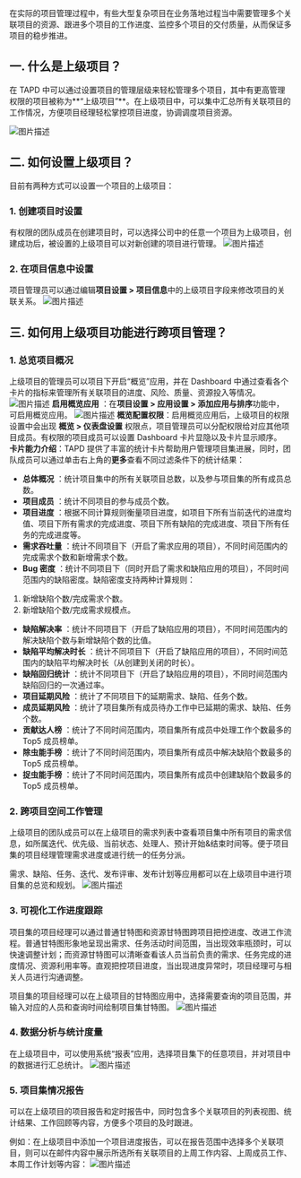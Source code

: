 在实际的项目管理过程中，有些大型复杂项目在业务落地过程当中需要管理多个关联项目的资源、跟进多个项目的工作进度、监控多个项目的交付质量，从而保证多项目的稳步推进。

## 一. 什么是上级项目？

在 TAPD 中可以通过设置项目的管理层级来轻松管理多个项目，其中有更高管理权限的项目被称为**“上级项目”**。在上级项目中，可以集中汇总所有关联项目的工作情况，方便项目经理轻松掌控项目进度，协调调度项目资源。

![图片描述](https://main.qcloudimg.com/raw/c7cdd542941ac81e1414ecf859bfc743.png)

## 二. 如何设置上级项目？

目前有两种方式可以设置一个项目的上级项目：

### 1. 创建项目时设置

有权限的团队成员在创建项目时，可以选择公司中的任意一个项目为上级项目，创建成功后，被设置的上级项目可以对新创建的项目进行管理。
![图片描述](https://main.qcloudimg.com/raw/a837aa410501c52585fe40f30ae5db38.png)

### 2. 在项目信息中设置

项目管理员可以通过编辑**项目设置 > 项目信息**中的上级项目字段来修改项目的关联关系。
![图片描述](https://main.qcloudimg.com/raw/79f0dbb312c05ded5bb4e26b1e6c8584.png)

## 三. 如何用上级项目功能进行跨项目管理？



### 1. 总览项目概况

上级项目的管理员可以项目下开启“概览”应用，并在 Dashboard 中通过查看各个卡片的指标来管理所有关联项目的进度、风险、质量、资源投入等情况。
![图片描述](https://main.qcloudimg.com/raw/ac3ec6614d19784497bcd0d34e90683e.png)
**启用概览应用** ：在**项目设置 > 应用设置 > 添加应用与排序**功能中，可启用概览应用。
![图片描述](https://main.qcloudimg.com/raw/9e1feb95fe7c993040f3c649d373bde5.png)
**概览配置权限**：启用概览应用后，上级项目的权限设置中会出现 **概览 > 仪表盘设置** 权限点，项目管理员可以分配权限给对应其他项目成员。有权限的项目成员可以设置 Dashboard 卡片显隐以及卡片显示顺序。
**卡片能力介绍**：TAPD 提供了丰富的统计卡片帮助用户管理项目集进展，同时，团队成员可以通过单击右上角的**更多**查看不同过滤条件下的统计结果：

- **总体概况** ：统计项目集中的所有关联项目总数，以及参与项目集的所有成员总数。
- **项目成员** ：统计不同项目的参与成员个数。
- **项目进度** ：根据不同计算规则衡量项目进度，如项目下所有当前迭代的进度均值、项目下所有需求的完成进度、项目下所有缺陷的完成进度、项目下所有任务的完成进度等。
- **需求吞吐量** ：统计不同项目下（开启了需求应用的项目），不同时间范围内的完成需求个数和新增需求个数。
- **Bug 密度** ：统计不同项目下（同时开启了需求和缺陷应用的项目），不同时间范围内的缺陷密度。缺陷密度支持两种计算规则： 
 1. 新增缺陷个数/完成需求个数。
 2. 新增缺陷个数/完成需求规模点。
- **缺陷解决率** ：统计不同项目下（开启了缺陷应用的项目），不同时间范围内的解决缺陷个数与新增缺陷个数的比值。
- **缺陷平均解决时长** ：统计不同项目下（开启了缺陷应用的项目），不同时间范围内的缺陷平均解决时长（从创建到关闭的时长）。
- **缺陷回归统计** ：统计不同项目下（开启了缺陷应用的项目），不同时间范围内缺陷回归的一次通过率。
- **项目延期风险** ：统计了不同项目下的延期需求、缺陷、任务个数。
- **成员延期风险** ：统计了项目集所有成员待办工作中已延期的需求、缺陷、任务个数。
- **贡献达人榜** ：统计了不同时间范围内，项目集所有成员中处理工作个数最多的 Top5 成员榜单。
- **除虫能手榜** ：统计了不同时间范围内，项目集所有成员中解决缺陷个数最多的 Top5 成员榜单。
- **捉虫能手榜** ：统计了不同时间范围内，项目集所有成员中创建缺陷个数最多的 Top5 成员榜单。

  

### 2. 跨项目空间工作管理

上级项目的团队成员可以在上级项目的需求列表中查看项目集中所有项目的需求信息，如所属迭代、优先级、当前状态、处理人、预计开始&结束时间等。便于项目集的项目经理管理需求进度或进行统一的任务分派。

需求、缺陷、任务、迭代、发布评审、发布计划等应用都可以在上级项目中进行项目集的总览和规划。
![图片描述](https://main.qcloudimg.com/raw/a6958a47027d044420d30a52370073e3.png)

### 3. 可视化工作进度跟踪

项目集的项目经理可以通过普通甘特图和资源甘特图跨项目把控进度、改进工作流程。普通甘特图形象地呈现出需求、任务活动时间范围，当出现效率瓶颈时，可以快速调整计划；而资源甘特图可以清晰查看该人员当前负责的需求、任务完成的进度情况、资源利用率等。直观把控项目进度，当出现进度异常时，项目经理可与相关人员进行沟通调整。

项目集的项目经理可以在上级项目的甘特图应用中，选择需要查询的项目范围，并输入对应的人员和查询时间绘制项目集甘特图。
![图片描述](https://main.qcloudimg.com/raw/b796dc4a15886963ae24ab0263bd15d9.png)

### 4. 数据分析与统计度量

在上级项目中，可以使用系统“报表”应用，选择项目集下的任意项目，并对项目中的数据进行汇总统计。
![图片描述](https://main.qcloudimg.com/raw/de0eec124fd45f096495c5e6f9751d2c.png)

### 5. 项目集情况报告

可以在上级项目的项目报告和定时报告中，同时包含多个关联项目的列表视图、统计结果、工作回顾等内容，方便多个项目的及时跟进。

例如：在上级项目中添加一个项目进度报告，可以在报告范围中选择多个关联项目，则可以在邮件内容中展示所选所有关联项目的上周工作内容、上周成员工作、本周工作计划等内容：
![图片描述](https://main.qcloudimg.com/raw/4c36d5408405e7856cb7bd51d2c83a41.png)
